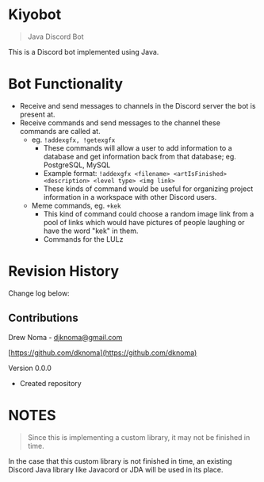 # Kiyobot
> Java Discord Bot

This is a Discord bot implemented using Java.

# Bot Functionality
* Receive and send messages to channels in the Discord server the bot is present at.
* Receive commands and send messages to the channel these commands are called at.
   * eg. `!addexgfx, !getexgfx`
      * These commands will allow a user to add information to a database and get information back from that database; eg. PostgreSQL, MySQL
      * Example format: ```!addexgfx <filename> <artIsFinished> <description> <level type> <img link>```
      * These kinds of command would be useful for organizing project information in a workspace with other Discord users.
   * Meme commands, eg. `+kek`
      * This kind of command could choose a random image link from a pool of links which would have pictures of people laughing or have the word "kek" in them.
      * Commands for the LULz

# Revision History
Change log below:

## Contributions
Drew Noma - djknoma@gmail.com

[https://github.com/dknoma](https://github.com/dknoma)

Version 0.0.0
* Created repository

# NOTES
> Since this is implementing a custom library, it may not be finished in time.

In the case that this custom library is not finished in time, an existing Discord Java library like Javacord or JDA will be used in its place.